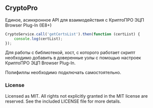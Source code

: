 ## CryptoPro

Единое, асинхронное API для взаимодействия с КриптоПРО ЭЦП Browser Plug-In (IE8+)

``` js
CryptoService.call('getCertsList').then(function (certList) {
    console.log(certList);
});
```

Для работы с библиотекой, хост, с которого работает скрипт необходимо добавить
в доверенные узлы с помощью настроек КриптоПРО ЭЦП Browser Plug-In.

Полифиллы необходимо подключать самостоятельно.

### License
Licensed as MIT. All rights not explicitly granted in the MIT license are reserved. See the included LICENSE file for more details.
